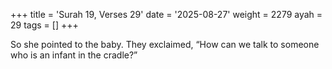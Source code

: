 +++
title = 'Surah 19, Verses 29'
date = '2025-08-27'
weight = 2279
ayah = 29
tags = []
+++

So she pointed to the baby. They exclaimed, “How can we talk to someone who is an infant in the cradle?”